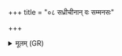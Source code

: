 +++
title = "०८ सध्रीचीनान् वः सम्मनसः"

+++
<details><summary>मूलम् (GR)</summary>

सध्रीचीनान् वः संमनसः कृणोम्य्  
एकश्नुष्टीन् संवननेन संहृदः ।  
देवा इवेद् अमृतं रक्षमाणाः  
सायंप्रातः सुसमितिर् वो अस्तु ॥
</details>